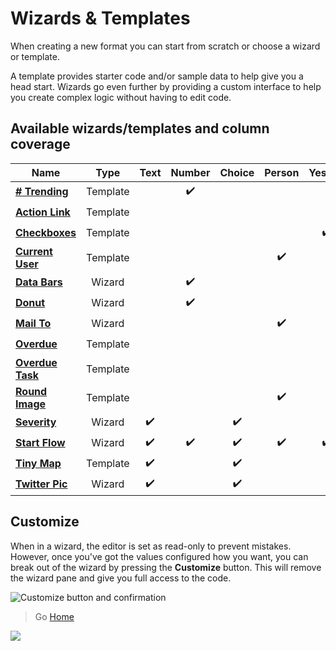 # Wizards & Templates

When creating a new format you can start from scratch or choose a wizard or template.

A template provides starter code and/or sample data to help give you a head start. Wizards go even further by providing a custom interface to help you create complex logic without having to edit code.

## Available wizards/templates and column coverage

|Name|Type|Text|Number|Choice|Person|Yes/No|Link|Picture|Date|Lookup|
|---|:---:|:---:|:---:|:---:|:---:|:---:|:---:|:---:|:---:|:---:|
|**[# Trending](./number-trending.md)**|Template||:heavy_check_mark:|
|**[Action Link](./action-link.md)**|Template||||||:heavy_check_mark:|
|**[Checkboxes](./checkboxes.md)**|Template|||||:heavy_check_mark:|
|**[Current User](./current-user.md)**|Template||||:heavy_check_mark:|
|**[Data Bars](./data-bars.md)**|Wizard||:heavy_check_mark:||||||||
|**[Donut](./donut.md)**|Wizard||:heavy_check_mark:||||||||
|**[Mail To](./mail-to.md)**|Wizard||||:heavy_check_mark:||:heavy_check_mark:|
|**[Overdue](./overdue.md)**|Template||||||||:heavy_check_mark:|
|**[Overdue Task](./overdue-task.md)**|Template||||||||:heavy_check_mark:|
|**[Round Image](./round-image.md)**|Template||||:heavy_check_mark:|||:heavy_check_mark:|
|**[Severity](./severity.md)**|Wizard|:heavy_check_mark:||:heavy_check_mark:||||||:heavy_check_mark:|
|**[Start Flow](./start-flow.md)**|Wizard|:heavy_check_mark:|:heavy_check_mark:|:heavy_check_mark:|:heavy_check_mark:|:heavy_check_mark:|:heavy_check_mark:|:heavy_check_mark:|:heavy_check_mark:|:heavy_check_mark:|
|**[Tiny Map](./tiny-map.md)**|Template|:heavy_check_mark:||:heavy_check_mark:||||||:heavy_check_mark:|
|**[Twitter Pic](./twitter-pic.md)**|Wizard|:heavy_check_mark:||:heavy_check_mark:||||||:heavy_check_mark:|

## Customize

When in a wizard, the editor is set as read-only to prevent mistakes. However, once you've got the values configured how you want, you can break out of the wizard by pressing the **Customize** button. This will remove the wizard pane and give you full access to the code.

![Customize button and confirmation](../assets/Customize.png)

> Go [Home](../index.md)

![](https://pnptelemetry.azurewebsites.net/sp-dev-solutions/solutions/ColumnFormatter/wiki/Wizards)